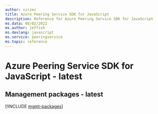 ```yaml
---
author: xirzec
title: Azure Peering Service SDK for JavaScript
description: Reference for Azure Peering Service SDK for JavaScript
ms.data: 08/02/2022
ms.author: jeffish
ms.devlang: javascript
ms.service: peeringservice
ms.topic: reference
---
```

# Azure Peering Service SDK for JavaScript - latest

## Management packages - latest
[!INCLUDE [mgmt-packages](peering-service-mgmt-index.md)]
